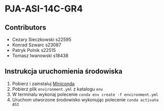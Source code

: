 # PJA-ASI-14C-GR4

## Contributors
- Cezary Sieczkowski s22595
- Konrad Szwarc s23087
- Patryk Polnik s22515
- Tomasz Iwanowski s18438

## Instrukcja uruchomienia środowiska
1. Pobierz i zainstaluj [Miniconda](https://docs.anaconda.com/free/miniconda/index.html)
2. Pobierz plik `environment.yml` z katalogu `env`
3. W terminalu wykonaj polecenie `conda env create -f environment.yml`
4. Uruchom utworzone środowisko wykonując polecenie `conda activate ASI`
